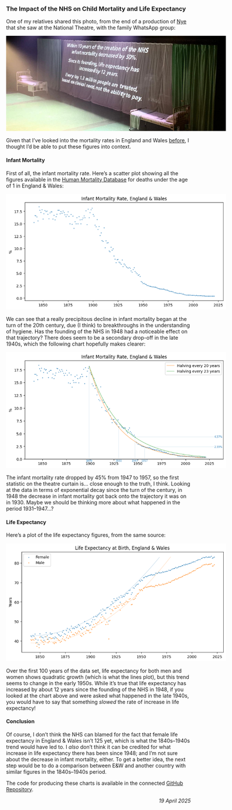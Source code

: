 ### The Impact of the NHS on Child Mortality and Life Expectancy

One of my relatives shared this photo, from the end of a production of [Nye](https://en.wikipedia.org/wiki/Nye_(play)) that she saw at the National Theatre, with the family WhatsApp group:

<img src="/blog/images/Nye_curtain.jpg" style="max-width:600px;"
alt="Curtain from production of 'Nye', text: 'Within 10 years of the creation of the NHS, infant mortality decreased by 50%. Since its founding, life expectancy has increased by 23 years'."
/>

Given that I&rsquo;ve looked into the mortality rates in England and Wales [before](./posts/2023-02-28-data-science-bootcamp-reports.html), I thought I&rsquo;d be able to put these figures into context.

#### Infant Mortality

First of all, the infant mortality rate. Here&rsquo;s a scatter plot showing all the figures available in the [Human Mortality Database](https://www.mortality.org/Country/Country?cntr=GBRCENW) for deaths under the age of 1 in England & Wales:

<img src="/blog/images/infant_mortality_rate.png" style="max-width:600px;"
alt="Chart showing the infant mortality rate in England & Wales from 1841"
/>

We can see that a really precipitous decline in infant mortality began at the turn of the 20th century, due (I think) to breakthroughs in the understanding of hygiene. Has the founding of the NHS in 1948 had a noticeable effect on that trajectory? There does seem to be a secondary drop-off in the late 1940s, which the following chart hopefully makes clearer:

<img src="/blog/images/infant_mortality_rate_decay.png" style="max-width:600px;"
alt="Chart showing the infant mortality rate in England & Wales from 1841, with exponential decay curves"
/>

The infant mortality rate dropped by 45% from 1947 to 1957, so the first statistic on the theatre curtain is... close enough to the truth, I think. Looking at the data in terms of exponential decay since the turn of the century, in 1948 the decrease in infant mortality got back onto the trajectory it was on in 1930. Maybe we should be thinking more about what happened in the period 1931&ndash;1947...?

#### Life Expectancy

Here&rsquo;s a plot of the life expectancy figures, from the same source:

<img src="/blog/images/life_expectancy.png" style="max-width:600px;"
alt="Chart showing life expectancy at birth in England & Wales from 1841"
/>

Over the first 100 years of the data set, life expectancy for both men and women shows quadratic growth (which is what the lines plot), but this trend seems to change in the early 1950s. While it&rsquo;s true that life expectancy has increased by about 12 years since the founding of the NHS in 1948, if you looked at the chart above and were asked what happened in the late 1940s, you would have to say that something *slowed* the rate of increase in life expectancy!

#### Conclusion

Of course, I don&rsquo;t think the NHS can blamed for the fact that female life expectancy in England & Wales isn&rsquo;t 125 yet, which is what the 1840s&ndash;1940s trend would have led to. I *also* don&rsquo;t think it can be credited for what increase in life expectancy there has been since 1948; and I&rsquo;m not sure about the decrease in infant mortality, either. To get a better idea, the next step would be to do a comparison between E&W and another country with similar figures in the 1840s&ndash;1940s period.

The code for producing these charts is available in the connected [GitHub Repository](https://github.com/MatthewGotham/deaths-England-Wales).

<div style="text-align:right;font-style:italic">19 April 2025</div>